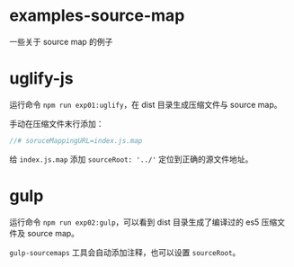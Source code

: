 # examples-source-map

一些关于 source map 的例子

# uglify-js

运行命令 `npm run exp01:uglify`，在 dist 目录生成压缩文件与 source map。

手动在压缩文件末行添加：

```js
//# soruceMappingURL=index.js.map
```

给 `index.js.map` 添加 `sourceRoot: '../'` 定位到正确的源文件地址。

# gulp

运行命令 `npm run exp02:gulp`，可以看到 dist 目录生成了编译过的 es5 压缩文件及 source map。

`gulp-sourcemaps` 工具会自动添加注释，也可以设置 `sourceRoot`。
